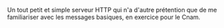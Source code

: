 Un tout petit et simple serveur HTTP qui n'a d'autre prétention que de me familiariser avec les messages basiques, en exercice pour le Cnam.
